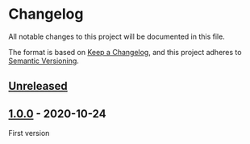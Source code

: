 # Changelog
All notable changes to this project will be documented in this file.

The format is based on [Keep a Changelog](https://keepachangelog.com/en/1.0.0/),
and this project adheres to [Semantic Versioning](https://semver.org/spec/v2.0.0.html).

## [Unreleased]

## [1.0.0] - 2020-10-24

First version

[Unreleased]: https://github.com/MacFJA/browser-storage-store/compare/1.0.0...HEAD
[1.0.0]: https://github.com/MacFJA/browser-storage-store/releases/tag/1.0.0
